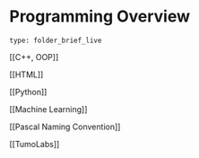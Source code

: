 # Programming Overview
 
```ccard
type: folder_brief_live
```
 
[[C++, OOP]]

[[HTML]]

[[Python]]



[[Machine Learning]]

[[Pascal Naming Convention]]

[[TumoLabs]]
